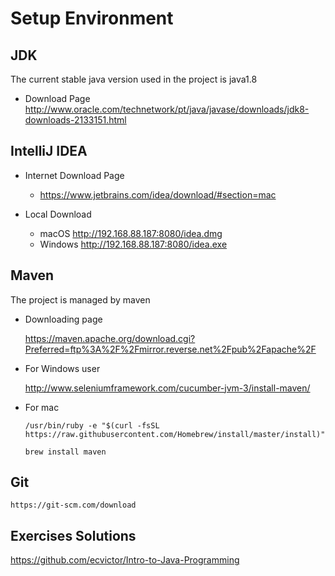 # Setup Environment

## JDK
The current stable java version used in the project is java1.8

* Download Page
    http://www.oracle.com/technetwork/pt/java/javase/downloads/jdk8-downloads-2133151.html

## IntelliJ IDEA
* Internet Download Page
  * https://www.jetbrains.com/idea/download/#section=mac

* Local Download
  * macOS http://192.168.88.187:8080/idea.dmg
  * Windows http://192.168.88.187:8080/idea.exe

## Maven
The project is managed by maven
* Downloading page

    https://maven.apache.org/download.cgi?Preferred=ftp%3A%2F%2Fmirror.reverse.net%2Fpub%2Fapache%2F
    
* For Windows user

    http://www.seleniumframework.com/cucumber-jvm-3/install-maven/
    
* For mac 

    `/usr/bin/ruby -e "$(curl -fsSL https://raw.githubusercontent.com/Homebrew/install/master/install)"`

    `brew install maven`


## Git

    https://git-scm.com/download

## Exercises Solutions 
https://github.com/ecvictor/Intro-to-Java-Programming
